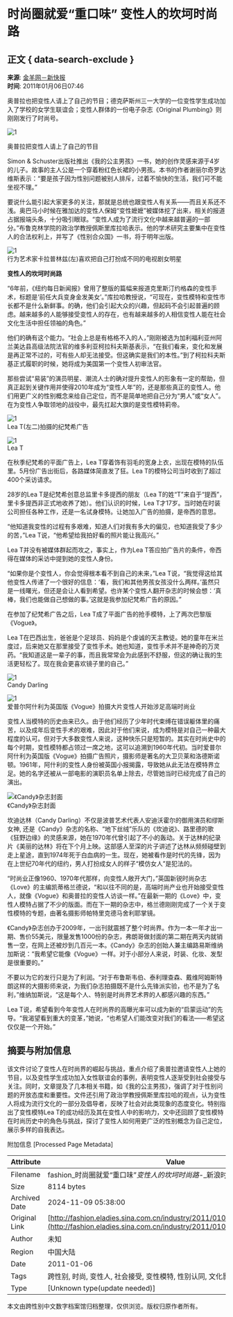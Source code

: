# 时尚圈就爱“重口味” 变性人的坎坷时尚路

## 正文 { data-search-exclude }


**来源**: [金羊网－新快报](http://www.sina.com.cn)  
**时间**: 2011年01月06日07:46

奥普拉也把变性人请上了自己的节目；德克萨斯州三一大学的一位变性学生成功加入了学校的女学生联谊会；变性人群体的一份电子杂志《Original Plumbing》则刚刚发行了时尚号。

![1](http://fashion.sinaimg.cn/2011/0105/U5454P1053DT20110105111331.jpg)

奥普拉把变性人请上了自己的节目

Simon & Schuster出版社推出《我的公主男孩》一书，她的创作灵感来源于4岁的儿子。故事的主人公是一个穿着粉红色长裙的小男孩。本书的作者谢丽尔奇罗达维斯表示：“要是孩子因为性别问题被别人排斥，过着不愉快的生活，我们可不能坐视不理。”

要说什么能引起大家更多的关注，那就是总统也跟变性人有关系——而且关系还不浅。奥巴马小时候在雅加达的变性人保姆“变性嬷嬷”被媒体挖了出来，相关的报道占据报端头条，十分吸引眼球。“变性人成为了流行文化中越来越普遍的一部分。”布鲁克林学院的政治学教授佩斯里库拉哈表示。他的学术研究主要集中在变性人的合法权利上，并写了《性别合众国》一书，将于明年出版。

![1](http://fashion.sinaimg.cn/2011/0105/U5454P1053DT20110105111433.jpg)  
行为艺术家卡拉普林兹(左)喜欢把自己打扮成不同的电视剧女明星

**变性人的坎坷时尚路**

“6年前，《纽约每日新闻报》曾用了整版的篇幅来报道克里斯汀约格森的变性手术，标题是‘前任大兵变身金发美女’。”库拉哈教授说，“可现在，变性模特和变性市长都不是什么新鲜事。的确，他们会引起大众的兴趣，但起码不会引起普遍的顾虑。越来越多的人能够接受变性人的存在，也有越来越多的人相信变性人能在社会文化生活中担任领袖的角色。”

他们的确有这个能力。“社会上总是有格格不入的人，”刚刚被选为加利福利亚州阿兰美达县高级法院法官的维多利亚柯拉科夫斯基表示，“在我们看来，变化和发展是再正常不过的，可有些人却无法接受。但这确实是我们的本性。”到了柯拉科夫斯基正式履职的时候，她将成为美国第一个变性人初审法官。

那些尝试“易装”的演员明星、潮流人士的确对提升变性人的形象有一定的帮助，但真正起到关键作用并使得2010年成为“变性人年”的，还是那些真正的变性人。他们用更广义的性别概念来给自己定位，而不是简单地把自己分为“男人”或“女人”。在为变性人争取领地的战役中，最先扛起大旗的是变性模特莉帝。

![1](http://fashion.sinaimg.cn/2011/0105/U5454P1053DT20110105111730.jpg)  
Lea T(左二)拍摄的纪梵希广告

![1](http://fashion.sinaimg.cn/2011/0105/U5454P1053DT20110105111759.jpg)  
Lea T

在秋季纪梵希的平面广告上，Lea T穿着饰有羽毛的宽身上衣，出现在模特的队伍里。5月份广告出街后，各路媒体简直发了狂。Lea T的模特公司当时收到了超过400个采访请求。

28岁的Lea T是纪梵希创意总监里卡多提西的朋友（Lea T的姓“T”来自于“提西”，里卡多提西非正式地收养了她）。他们认识的时候，Lea T才17岁。当时她在时装公司担任各种工作，还是一名试身模特。让她加入广告的拍摄，是帝西的意思。

“他知道我变性的过程有多艰难，知道人们对我有多大的偏见，也知道我受了多少的苦，”Lea T说，“他希望给我拍好看的照片能让我高兴。”

Lea T并没有被媒体群起而攻之，事实上，作为Lea T答应拍广告片的条件，帝西得在媒体的采访中提到她的变性人身份。

“如果你是个变性人，你会觉得根本看不到自己的未来，”Lea T说，“我觉得这给其他变性人传递了一个很好的信息：‘看，我们和其他男孩女孩没什么两样。’虽然只是一线曙光，但还是会让人看到希望。也许某个变性人翻开杂志的时候会想：‘真棒，我们也能做自己想做的事。’这就是我参加纪梵希广告的原因。”

在参加了纪梵希广告之后，Lea T成了平面广告的抢手模特，上了两次巴黎版《Vogue》。

Lea T在巴西出生，爸爸是个足球员、妈妈是个虔诚的天主教徒。她的童年在米兰度过，后来她又在那里接受了变性手术。她也知道，变性手术并不是神奇的万灵药。“我知道这是一辈子的事，而且我常常会为此感到不舒服，但这的确让我的生活更轻松了。现在我会更喜欢镜子里的自己。”

![1](http://fashion.sinaimg.cn/2011/0105/U5454P1053DT20110105111945.jpg)  
Candy Darling

![1](http://fashion.sinaimg.cn/2011/0105/U5454P1053DT20110105112034.jpg)  
爱普尔阿什利为英国版《Vogue》拍摄大片变性人开始涉足高端时尚业

变性人当模特的历史由来已久。由于他们经历了少年时代束缚在错误躯体里的痛苦，以及成年后变性手术的艰难，因此对于他们来说，成为模特是对自己一种最大程度的认可。但对于大多数变性人来说，这种快乐只是短暂的。其实在时尚史中的每个时期，变性模特都占领过一席之地，这可以追溯到1960年代初。当时爱普尔阿什利为英国版《Vogue》拍摄广告照片，摄影师是著名的大卫贝莱和洛德斯诺顿。1961年，阿什利的变性人身份被英国小报揭露，导致她从此无法在模特界立足。她的名字还被从一部电影的演职员名单上除去，尽管她当时已经完成了自己的演出。

![《Candy》杂志封面](http://fashion.sinaimg.cn/2011/0105/U5454P1053DT20110105112129.jpg)  
《Candy》杂志封面

坎迪达林（Candy Darling）不仅是波普艺术代表人安迪沃霍尔的御用演员和缪斯女神, 还是《Candy》杂志的名称、“地下丝绒”乐队的《坎迪说》、路里德的歌《狂野边缘》的灵感来源，她在1970年代曾引起了不小的轰动。关于达林的纪录片《美丽的达林》将在下个月上映。这部感人至深的片子讲述了达林从频频碰壁到走上星途，直到1974年死于白血病的一生。现在，她被看作是时代的先锋，因为在上世纪70年代的纽约，男人打扮成女人的样子“模仿女人”是犯法的。

“时尚业正像1960、1970年代那样，向变性人敞开大门，”英国新锐时尚杂志《Love》的主编凯蒂格兰德说，“和以往不同的是，高端时尚产业也开始接受变性人，就像《Vogue》和奥普拉的变性人访谈一样。”在最新一期的《Love》中，变性人模特占据了不少的版面。而在下一期的杂志中，格兰德刚刚完成了一个关于变性模特的专题，由著名摄影师帕特里克德马舍利耶掌镜。

《Candy》杂志创办于2009年，一出刊就震撼了整个时尚界。作为一本一年才出一期、售价55美元，限量发售1000份的杂志，弗朗哥做封面的第二期在两天内就销售一空，在网上还被炒到几百元一本。《Candy》杂志的创始人兼主编路易斯维纳加斯说：“我希望它能像《Vogue》一样。对于小部分人来说，时装、化妆、发型是很重要的。”

不要以为它的发行只是为了利润。“对于布鲁斯韦伯、泰利理查森、戴维阿姆斯特朗这样的大摄影师来说，为我们杂志拍摄既不是什么先锋派实验，也不是为了名利，”维纳加斯说，“这是每个人、特别是时尚界艺术界的人都感兴趣的东西。”

Lea T说，希望看到今年变性人在时尚界的高曝光率可以成为新的“启蒙运动”的先导。“我渴望看到重大的变革，”她说，“也希望人们能改变对我们的看法——希望这仅仅是一个开始。”

## 摘要与附加信息

<!-- tcd_abstract -->
该文件讨论了变性人在时尚界的崛起与挑战，重点介绍了奥普拉邀请变性人上她的节目，以及变性学生成功加入女性联谊会的事例，表明变性人逐渐受到社会接受与关注。同时，文章提及了几本相关书籍，如《我的公主男孩》，强调了对于性别问题的开放态度和重要性。文件还引用了政治学教授佩斯里库拉哈的观点，认为变性人将成为流行文化的一部分及倡导者，反映了社会对此类现象的态度变化。特别指出了变性模特Lea T的成功经历及其在变性人中的影响力，文中还回顾了变性模特在时尚历史中的角色与挑战，探讨了变性人如何用更广泛的性别概念为自己定位，展示多样的自我表达。
<!-- tcd_abstract_end -->

附加信息 [Processed Page Metadata]

| Attribute       | Value                                  |
|-----------------|----------------------------------------|
| Filename        | fashion_时尚圈就爱“重口味”_变性人的坎坷时尚路_-_新浪时尚.md                             |
| Size            | 8114 bytes                           |
| Archived Date   | 2024-11-09 05:38:00                             |
| Original Link   | [http://fashion.eladies.sina.com.cn/industry/2011/0106/074619613_2.shtml](http://fashion.eladies.sina.com.cn/industry/2011/0106/074619613_2.shtml)                       |
| Author          | 未知                               |
| Region          | 中国大陆                               |
| Date            | 2011-01-06                                 |
| Tags            | 跨性别, 时尚, 变性人, 社会接受, 变性模特, 性别认同, 文化影响                                 |
| Type            | [Unknown type(update needed)]                                 |
<!-- tcd_table_end -->

本文由跨性别中文数字档案馆归档整理，仅供浏览。版权归原作者所有。
